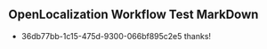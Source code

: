 ## OpenLocalization Workflow Test MarkDown
* 36db77bb-1c15-475d-9300-066bf895c2e5 thanks!

<!--HONumber=Aug16_HO4-->


